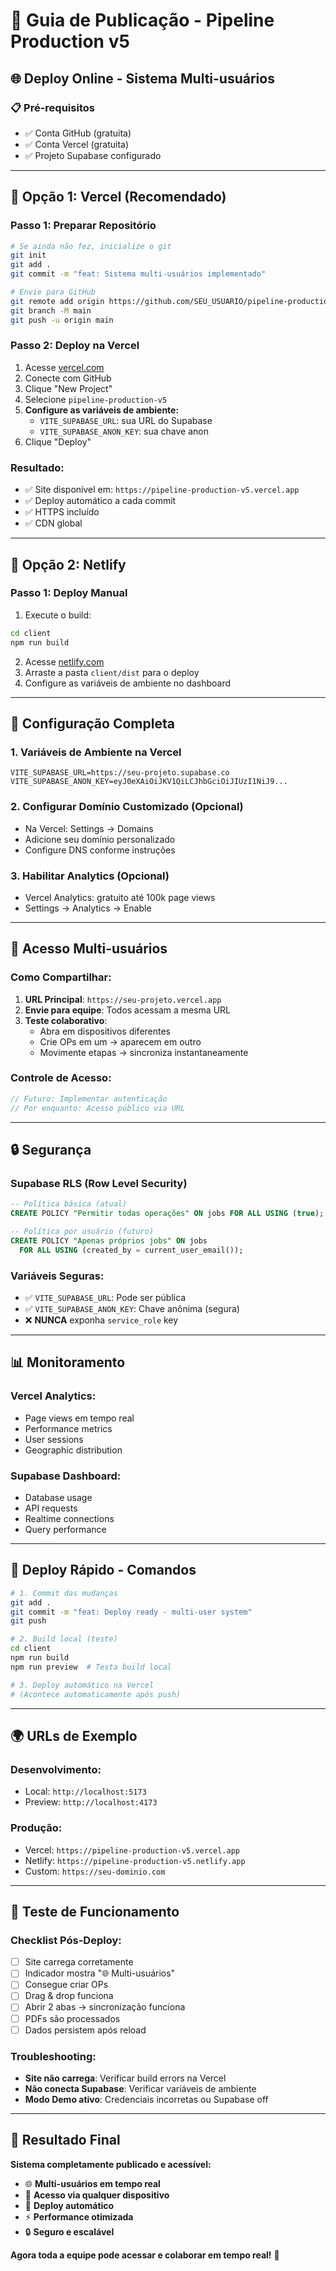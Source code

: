 # 🚀 Guia de Publicação - Pipeline Production v5

## 🌐 Deploy Online - Sistema Multi-usuários

### 📋 **Pré-requisitos**
- ✅ Conta GitHub (gratuita)
- ✅ Conta Vercel (gratuita)  
- ✅ Projeto Supabase configurado

---

## 🚀 **Opção 1: Vercel (Recomendado)**

### **Passo 1: Preparar Repositório**
```bash
# Se ainda não fez, inicialize o git
git init
git add .
git commit -m "feat: Sistema multi-usuários implementado"

# Envie para GitHub
git remote add origin https://github.com/SEU_USUARIO/pipeline-production-v5.git
git branch -M main
git push -u origin main
```

### **Passo 2: Deploy na Vercel**
1. Acesse [vercel.com](https://vercel.com)
2. Conecte com GitHub
3. Clique "New Project"
4. Selecione `pipeline-production-v5`
5. **Configure as variáveis de ambiente:**
   - `VITE_SUPABASE_URL`: sua URL do Supabase
   - `VITE_SUPABASE_ANON_KEY`: sua chave anon
6. Clique "Deploy"

### **Resultado:**
- ✅ Site disponível em: `https://pipeline-production-v5.vercel.app`
- ✅ Deploy automático a cada commit
- ✅ HTTPS incluído
- ✅ CDN global

---

## 🌟 **Opção 2: Netlify**

### **Passo 1: Deploy Manual**
1. Execute o build:
```bash
cd client
npm run build
```

2. Acesse [netlify.com](https://netlify.com)
3. Arraste a pasta `client/dist` para o deploy
4. Configure as variáveis de ambiente no dashboard

---

## 🔧 **Configuração Completa**

### **1. Variáveis de Ambiente na Vercel**
```
VITE_SUPABASE_URL=https://seu-projeto.supabase.co
VITE_SUPABASE_ANON_KEY=eyJ0eXAiOiJKV1QiLCJhbGciOiJIUzI1NiJ9...
```

### **2. Configurar Domínio Customizado (Opcional)**
- Na Vercel: Settings → Domains
- Adicione seu domínio personalizado
- Configure DNS conforme instruções

### **3. Habilitar Analytics (Opcional)**
- Vercel Analytics: gratuito até 100k page views
- Settings → Analytics → Enable

---

## 📱 **Acesso Multi-usuários**

### **Como Compartilhar:**
1. **URL Principal**: `https://seu-projeto.vercel.app`
2. **Envie para equipe**: Todos acessam a mesma URL
3. **Teste colaborativo**: 
   - Abra em dispositivos diferentes
   - Crie OPs em um → aparecem em outro
   - Movimente etapas → sincroniza instantaneamente

### **Controle de Acesso:**
```javascript
// Futuro: Implementar autenticação
// Por enquanto: Acesso público via URL
```

---

## 🔒 **Segurança**

### **Supabase RLS (Row Level Security)**
```sql
-- Política básica (atual)
CREATE POLICY "Permitir todas operações" ON jobs FOR ALL USING (true);

-- Política por usuário (futuro)
CREATE POLICY "Apenas próprios jobs" ON jobs 
  FOR ALL USING (created_by = current_user_email());
```

### **Variáveis Seguras:**
- ✅ `VITE_SUPABASE_URL`: Pode ser pública
- ✅ `VITE_SUPABASE_ANON_KEY`: Chave anônima (segura)
- ❌ **NUNCA** exponha `service_role` key

---

## 📊 **Monitoramento**

### **Vercel Analytics:**
- Page views em tempo real
- Performance metrics
- User sessions
- Geographic distribution

### **Supabase Dashboard:**
- Database usage
- API requests
- Realtime connections
- Query performance

---

## 🚀 **Deploy Rápido - Comandos**

```bash
# 1. Commit das mudanças
git add .
git commit -m "feat: Deploy ready - multi-user system"
git push

# 2. Build local (teste)
cd client
npm run build
npm run preview  # Testa build local

# 3. Deploy automático na Vercel
# (Acontece automaticamente após push)
```

---

## 🌍 **URLs de Exemplo**

### **Desenvolvimento:**
- Local: `http://localhost:5173`
- Preview: `http://localhost:4173`

### **Produção:**
- Vercel: `https://pipeline-production-v5.vercel.app`
- Netlify: `https://pipeline-production-v5.netlify.app`
- Custom: `https://seu-dominio.com`

---

## 🎯 **Teste de Funcionamento**

### **Checklist Pós-Deploy:**
- [ ] Site carrega corretamente
- [ ] Indicador mostra "🌐 Multi-usuários"
- [ ] Consegue criar OPs
- [ ] Drag & drop funciona
- [ ] Abrir 2 abas → sincronização funciona
- [ ] PDFs são processados
- [ ] Dados persistem após reload

### **Troubleshooting:**
- **Site não carrega**: Verificar build errors na Vercel
- **Não conecta Supabase**: Verificar variáveis de ambiente
- **Modo Demo ativo**: Credenciais incorretas ou Supabase off

---

## 🎉 **Resultado Final**

**Sistema completamente publicado e acessível:**
- 🌐 **Multi-usuários em tempo real**
- 📱 **Acesso via qualquer dispositivo**
- 🔄 **Deploy automático**
- ⚡ **Performance otimizada**
- 🔒 **Seguro e escalável**

**Agora toda a equipe pode acessar e colaborar em tempo real!** 🚀